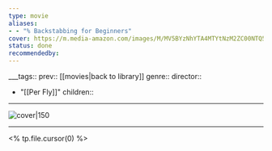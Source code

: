 ```yaml
---
type: movie
aliases:
- - "% Backstabbing for Beginners"
cover: https://m.media-amazon.com/images/M/MV5BYzNhYTA4MTYtNzM2ZC00NTQ5LThmMWMtMDRjMjUzYjVlYzdiXkEyXkFqcGc@._V1_SX300.jpg
status: done
recommendedby:
---
```

___tags:: prev:: [[movies|back to library]]
genre::
director:: 
  - "[[Per Fly]]"
children::
___
![cover|150](https://m.media-amazon.com/images/M/MV5BYzNhYTA4MTYtNzM2ZC00NTQ5LThmMWMtMDRjMjUzYjVlYzdiXkEyXkFqcGc@._V1_SX300.jpg)
___
<% tp.file.cursor(0) %>
